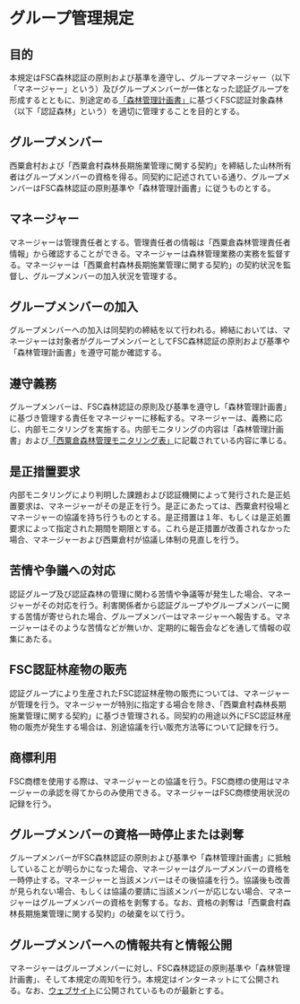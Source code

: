 # グループ管理規定

## 目的
本規定はFSC森林認証の原則および基準を遵守し、グループマネージャー（以下「マネージャー」という）及びグループメンバーが一体となった認証グループを形成するとともに、別途定める[「森林管理計画書」](https://hyakumori.github.io/Nishiawakura_FM_Documents/forestmanagementplan)に基づくFSC認証対象森林（以下「認証森林」という）を適切に管理することを目的とする。

## グループメンバー
西粟倉村および「西粟倉村森林長期施業管理に関する契約」を締結した山林所有者はグループメンバーの資格を得る。同契約に記述されている通り、グループメンバーはFSC森林認証の原則基準や「森林管理計画書」に従うものとする。

## マネージャー
マネージャーは管理責任者とする。管理責任者の情報は「西粟倉森林管理責任者情報」から確認することができる。マネージャーは森林管理業務の実務を監督する。マネージャーは「西粟倉村森林長期施業管理に関する契約」の契約状況を監督し、グループメンバーの加入状況を管理する。

## グループメンバーの加入
グループメンバーへの加入は同契約の締結を以て行われる。締結においては、マネージャーは対象者がグループメンバーとしてFSC森林認証の原則および基準や「森林管理計画書」を遵守可能か確認する。

## 遵守義務
グループメンバーは、FSC森林認証の原則及び基準を遵守し「森林管理計画書」に基づき管理する責任をマネージャーに移転する。マネージャーは、義務に応じ、内部モニタリングを実施する。内部モニタリングの内容は「森林管理計画書」および[「西粟倉森林管理モニタリング表」](https://hyakumori.github.io/Nishiawakura_FM_Documents/monitoringsheet)に記載されている内容に準じる。

## 是正措置要求
内部モニタリングにより判明した課題および認証機関によって発行された是正処置要求は、マネージャーがその是正を行う。是正にあたっては、西粟倉村役場とマネージャーの協議を持ち行うものとする。是正措置は１年、もしくは是正処置要求によって指定された期間を期限とする。これら是正措置が改善されなかった場合、マネージャーおよび西粟倉村が協議し体制の見直しを行う。

## 苦情や争議への対応
認証グループ及び認証森林の管理に関わる苦情や争議等が発生した場合、マネージャーがその対応を行う。利害関係者から認証グループやグループメンバーに関する苦情が寄せられた場合、グループメンバーはマネージャーへ報告する。マネージャーはそのような苦情などが無いか、定期的に報告会などを通して情報の収集にあたる。

## FSC認証林産物の販売
認証グループにより生産されたFSC認証林産物の販売については、マネージャーが管理を行う。マネージャーが特別に指定する場合を除き、「西粟倉村森林長期施業管理に関する契約」に基づき管理される。同契約の用途以外にFSC認証林産物の販売が発生する場合は、別途協議を行い販売方法等について記録を行う。

## 商標利用
FSC商標を使用する際は、マネージャーとの協議を行う。FSC商標の使用はマネージャーの承認を得てからのみ使用できる。マネージャーはFSC商標使用状況の記録を行う。

## グループメンバーの資格一時停止または剥奪
グループメンバーがFSC森林認証の原則および基準や「森林管理計画書」に抵触していることが明らかになった場合、マネージャーはグループメンバーの資格を一時停止する。マネージャーと当該メンバーはその後協議を行う。協議後も改善が見られない場合、もしくは協議の要請に当該メンバーが応じない場合、マネージャーはグループメンバーの資格を剥奪する。なお、資格の剥奪は「西粟倉村森林長期施業管理に関する契約」の破棄を以て行う。

## グループメンバーへの情報共有と情報公開
マネージャーはグループメンバーに対し、FSC森林認証の原則基準や「森林管理計画書」、そして本規定の周知を行う。本規定はインターネットにて公開される。なお、[ウェブサイト](https://hyakumori.github.io/Nishiawakura_FM_Documents/groupmanagement)に公開されているものが最新とする。
